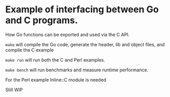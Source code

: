 # Example of interfacing between Go and C programs.

How Go functions can be exported and used via the C API.

`make` will compile the Go code, generate the header, lib and object files,
and compile the C example

`make run` will run both the C and Perl examples.

`make bench` will run benchmarks and measure runtime performance.

For the Perl example Inline::C module is needed

Still WIP
